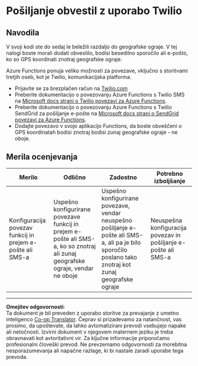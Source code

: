 <!--
CO_OP_TRANSLATOR_METADATA:
{
  "original_hash": "5cb65a6ec4387ed177e145347e8e308e",
  "translation_date": "2025-08-28T13:26:07+00:00",
  "source_file": "3-transport/lessons/4-geofences/assignment.md",
  "language_code": "sl"
}
-->
# Pošiljanje obvestil z uporabo Twilio

## Navodila

V svoji kodi ste do sedaj le beležili razdaljo do geografske ograje. V tej nalogi boste morali dodati obvestilo, bodisi besedilno sporočilo ali e-pošto, ko so GPS koordinati znotraj geografske ograje.

Azure Functions ponuja veliko možnosti za povezave, vključno s storitvami tretjih oseb, kot je Twilio, komunikacijska platforma.

* Prijavite se za brezplačen račun na [Twilio.com](https://www.twilio.com)
* Preberite dokumentacijo o povezovanju Azure Functions s Twilio SMS na [Microsoft docs strani o Twilio povezavi za Azure Functions](https://docs.microsoft.com/azure/azure-functions/functions-bindings-twilio?WT.mc_id=academic-17441-jabenn&tabs=python).
* Preberite dokumentacijo o povezovanju Azure Functions s Twilio SendGrid za pošiljanje e-pošte na [Microsoft docs strani o SendGrid povezavi za Azure Functions](https://docs.microsoft.com/azure/azure-functions/functions-bindings-sendgrid?WT.mc_id=academic-17441-jabenn&tabs=python).
* Dodajte povezavo v svojo aplikacijo Functions, da boste obveščeni o GPS koordinatah bodisi znotraj bodisi zunaj geografske ograje - ne oboje.

## Merila ocenjevanja

| Merilo | Odlično | Zadostno | Potrebno izboljšanje |
| ------- | -------- | -------- | -------------------- |
| Konfiguracija povezav funkcij in prejem e-pošte ali SMS-a | Uspešno konfigurirane povezave funkcij in prejem e-pošte ali SMS-a, ko so znotraj ali zunaj geografske ograje, vendar ne oboje | Uspešno konfigurirane povezave, vendar neuspešno pošiljanje e-pošte ali SMS-a, ali pa je bilo sporočilo poslano tako znotraj kot zunaj geografske ograje | Neuspešna konfiguracija povezav in pošiljanje e-pošte ali SMS-a |

---

**Omejitev odgovornosti**:  
Ta dokument je bil preveden z uporabo storitve za prevajanje z umetno inteligenco [Co-op Translator](https://github.com/Azure/co-op-translator). Čeprav si prizadevamo za natančnost, vas prosimo, da upoštevate, da lahko avtomatizirani prevodi vsebujejo napake ali netočnosti. Izvirni dokument v njegovem maternem jeziku je treba obravnavati kot avtoritativni vir. Za ključne informacije priporočamo profesionalni človeški prevod. Ne prevzemamo odgovornosti za morebitna nesporazumevanja ali napačne razlage, ki bi nastale zaradi uporabe tega prevoda.